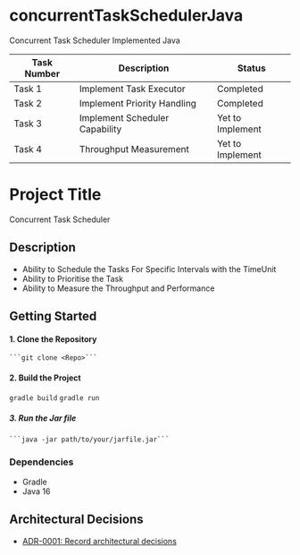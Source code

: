 # concurrentTaskSchedulerJava
Concurrent Task Scheduler Implemented Java

| Task Number | Description                        | Status               |
|-------------|------------------------------------|----------------------|
| Task 1      | Implement Task Executor            | Completed            |
| Task 2      | Implement Priority Handling        | Completed            |
| Task 3      | Implement Scheduler Capability     | Yet to Implement     |
| Task 4      | Throughput Measurement             | Yet to Implement     |
# Project Title
Concurrent Task Scheduler

## Description
* Ability to Schedule the Tasks For Specific Intervals with the TimeUnit
* Ability to Prioritise the Task
* Ability to Measure the Throughput and Performance

## Getting Started
#### 1. Clone the Repository

    ```git clone <Repo>```

#### 2. Build the Project 
    
   ```gradle build```
    ```gradle run```

##### 3. Run the Jar file
    ```java -jar path/to/your/jarfile.jar```

### Dependencies

- Gradle
- Java 16

## Architectural Decisions
- [ADR-0001: Record architectural decisions](https://github.com/balangovindarajpersonal/concurrentTaskSchedulerJava/blob/main/src/main/resources/ADR/Task%20Scheduler%20Improvement%20ADR.md)
